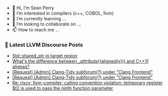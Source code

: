 - 👋 Hi, I’m Sean Perry
- 👀 I’m interested in compilers (c++, COBOL, llvm)
- 🌱 I’m currently learning ...
- 💞️ I’m looking to collaborate on ...
- 📫 How to reach me ...

<!---
s66perry/s66perry is a ✨ special ✨ repository because its `README.md` (this file) appears on your GitHub profile.
You can click the Preview link to take a look at your changes.
--->
### 📕 Latest LLVM Discourse Posts

<!-- DISCOURSE-LLVM:START -->
- [Std::shared_ptr in target region](https://discourse.llvm.org/t/std-shared-ptr-in-target-region/60652#post_13)
- [What&#39;s the difference between __attribute_&lpar;&lpar;aligned&lpar;x&rpar;&rpar;&rpar; and C++11 alignas?](https://discourse.llvm.org/t/whats-the-difference-between-attribute-aligned-x-and-c-11-alignas/62391#post_3)
- [[Request] [Admin] Clang-Tidy subforum&lpar;?&rpar; under &quot;Clang Frontend&quot;](https://discourse.llvm.org/t/request-admin-clang-tidy-subforum-under-clang-frontend/62459#post_2)
- [[Request] [Admin] Clang-Tidy subforum&lpar;?&rpar; under &quot;Clang Frontend&quot;](https://discourse.llvm.org/t/request-admin-clang-tidy-subforum-under-clang-frontend/62459#post_1)
- [Re: riscv: llvm-compiler: calling convention violation: temporary register $t2 is used to pass the ninth function parameter](https://discourse.llvm.org/t/re-riscv-llvm-compiler-calling-convention-violation-temporary-register-t2-is-used-to-pass-the-ninth-function-parameter/62454#post_2)
<!-- DISCOURSE-LLVM:END -->
